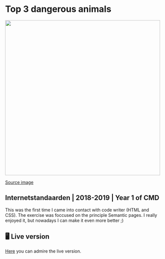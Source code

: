 # Top 3 dangerous animals
<img src="https://images.unsplash.com/photo-1492044715545-15ddedd84e5e?ixlib=rb-1.2.1&auto=format&fit=crop&w=1950&q=80 " width="500" />

[Source image](https://images.unsplash.com/photo-1492044715545-15ddedd84e5e?ixlib=rb-1.2.1&auto=format&fit=crop&w=1950&q=80 )
 

## Internetstandaarden | 2018-2019 | Year 1 of CMD  
This was the first time I came into contact with code writer (HTML and CSS). The exercise was foccused on the principle Semantic pages. I really enjoyed it, but nowadays I can make it even more better ;)


## 🖥 Live version
[Here](https://ralfz123.github.io/internetstandaarden_20182019_year1CMD/index.html) you can admire the live version.





